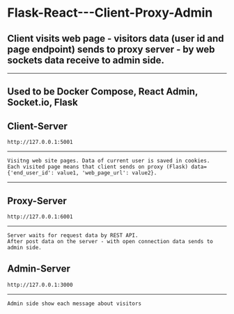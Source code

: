 # Flask-React---Client-Proxy-Admin
## Client visits web page - visitors data (user id and page endpoint) sends to proxy server - by web sockets data receive to admin side.
---
Used to be Docker Compose, React Admin, Socket.io, Flask
---
## Client-Server
```
http://127.0.0.1:5001
```
---
```
Visitng web site pages. Data of current user is saved in cookies. 
Each visited page means that client sends on proxy (Flask) data={'end_user_id': value1, 'web_page_url': value2}.
```
---
## Proxy-Server
```
http://127.0.0.1:6001
```
---
```
Server waits for request data by REST API.
After post data on the server - with open connection data sends to admin side. 
```
## Admin-Server
```
http://127.0.0.1:3000
```
---
```
Admin side show each message about visitors
```
